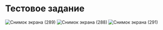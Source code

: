 # Тестовое задание
![Снимок экрана (289)](https://github.com/MalchencoDaniil/2D-Runner/assets/109500163/3044fc48-2278-4980-98c1-96438bc45eed)
![Снимок экрана (288)](https://github.com/MalchencoDaniil/2D-Runner/assets/109500163/c8d129cd-edc3-459e-ba7f-bb5d339292c7)
![Снимок экрана (291)](https://github.com/MalchencoDaniil/2D-Runner/assets/109500163/971709d7-f763-421a-9e5b-162c4c840115)
